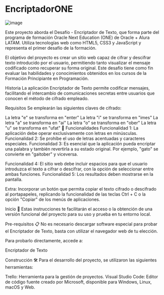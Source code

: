 # EncriptadorONE

![image](https://github.com/user-attachments/assets/37d2bc3f-16c5-40a2-a630-fdf105ec92f6)

Este proyecto aborda el Desafío - Encriptador de Texto, que forma parte del programa de formación Oracle Next Education (ONE) de Oracle + Alura LATAM. Utiliza tecnologías web como HTML5, CSS3 y JavaScript y representa el primer desafío de la formación.

El objetivo del proyecto es crear un sitio web capaz de cifrar y descifrar texto introducido por el usuario, permitiendo tanto visualizar el mensaje codificado como recuperar su forma original. Este desafío tiene como fin evaluar las habilidades y conocimientos obtenidos en los cursos de la Formación Principiante en Programación.

Historia
La aplicación Encriptador de Texto permite codificar mensajes, facilitando el intercambio de comunicaciones secretas entre usuarios que conocen el método de cifrado empleado.

Requisitos
Se emplearán las siguientes claves de cifrado:

La letra "e" se transforma en "enter"
La letra "i" se transforma en "imes"
La letra "a" se transforma en "ai"
La letra "o" se transforma en "ober"
La letra "u" se transforma en "ufat"
🔨 Funcionalidades
Funcionalidad 1: La aplicación debe operar exclusivamente con letras en minúsculas.
Funcionalidad 2: Se prohíbe el uso de letras acentuadas y caracteres especiales.
Funcionalidad 3: Es esencial que la aplicación pueda encriptar una palabra y también revertirla a su estado original. Por ejemplo, "gato" se convierte en "gaitober" y viceversa.

Funcionalidad 4: El sitio web debe incluir espacios para que el usuario introduzca el texto a cifrar o descifrar, con la opción de seleccionar entre ambas funciones.
Funcionalidad 5: Los resultados deben mostrarse en la pantalla.

Extra: Incorporar un botón que permita copiar el texto cifrado o descifrado al portapapeles, replicando la funcionalidad de las teclas Ctrl + C o la opción "Copiar" de los menús de aplicaciones.

Inicio 🚀
Estas instrucciones te facilitarán el acceso o la obtención de una versión funcional del proyecto para su uso y prueba en tu entorno local.

Pre-requisitos 📋
No es necesario descargar software especial para probar el Encriptador de Texto, basta con utilizar el navegador web de tu elección.

Para probarlo directamente, accede a:

Encriptador de Texto

Construcción 🛠️
Para el desarrollo del proyecto, se utilizaron las siguientes herramientas:

Trello: Herramienta para la gestión de proyectos.
Visual Studio Code: Editor de código fuente creado por Microsoft, disponible para Windows, Linux, macOS y Web.
